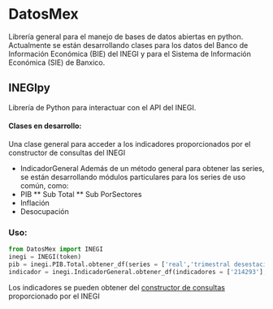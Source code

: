 # DatosMex
Librería general para el manejo de bases de datos abiertas en python.
Actualmente se están desarrollando clases para los datos del Banco de Información Económica (BIE) del INEGI y para el Sistema de Información Económica (SIE) de Banxico.

## INEGIpy
Librería de Python para interactuar con el API del INEGI.

#### Clases en desarrollo:
Una clase general para acceder a los indicadores proporcionados por el constructor de consultas del INEGI
* IndicadorGeneral
Además de un método general para obtener las series, se están desarrollando módulos particulares para los series de uso común, como:
* PIB
  ** Sub Total
  ** Sub PorSectores
* Inflación
* Desocupación

### Uso:
```python
from DatosMex import INEGI
inegi = INEGI(token)
pib = inegi.PIB.Total.obtener_df(series = ['real','trimestral desestacionalizada'], inicio = '2000', fin = '2019')
indicador = inegi.IndicadorGeneral.obtener_df(indicadores = ['214293'], bancos = ['BIE']) 
```
Los indicadores se pueden obtener del [constructor de consultas](https://www.inegi.org.mx/servicios/api_indicadores.html) proporcionado por el INEGI 


